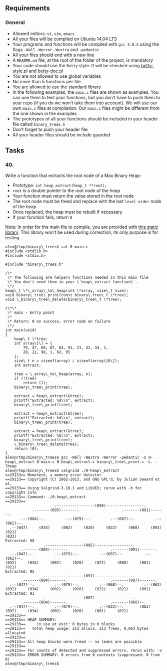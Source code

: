 ## Requirements

### General

*   Allowed editors: `vi`, `vim`, `emacs`
*   All your files will be compiled on Ubuntu 14.04 LTS
*   Your programs and functions will be compiled with `gcc 4.8.4` using the flags `-Wall` `-Werror` `-Wextra` and `-pedantic`
*   All your files should end with a new line
*   A `README.md` file, at the root of the folder of the project, is mandatory
*   Your code should use the `Betty` style. It will be checked using [betty-style.pl](https://github.com/hs-hq/Betty/blob/master/betty-style.pl "betty-style.pl") and [betty-doc.pl](https://github.com/hs-hq/Betty/blob/master/betty-doc.pl "betty-doc.pl")
*   You are not allowed to use global variables
*   No more than 5 functions per file
*   You are allowed to use the standard library
*   In the following examples, the `main.c` files are shown as examples. You can use them to test your functions, but you don’t have to push them to your repo (if you do we won’t take them into account). We will use our own `main.c` files at compilation. Our `main.c` files might be different from the one shown in the examples
*   The prototypes of all your functions should be included in your header file called `binary_trees.h`
*   Don’t forget to push your header file
*   All your header files should be include guarded

## Tasks

### 40.

Write a function that extracts the root node of a Max Binary Heap:

*   Prototype: `int heap_extract(heap_t **root);`
*   `root` is a double pointer to the root node of the heap
*   Your function must return the value stored in the root node
*   The root node must be freed and replace with the last `level-order` node of the heap
*   Once replaced, the heap must be rebuilt if necessary
*   If your function fails, return `0`

Note: In order for the main file to compile, you are provided with [this static library](https://s3.eu-west-3.amazonaws.com/hbtn.intranet.project.files/holbertonschool-low_level_programming/466/libheap.a "this static library"). This library won’t be used during correction, its only purpose is for testing.
```
alex@/tmp/binary\_trees$ cat 0-main.c
#include <stdlib.h>
#include <stdio.h>

#include "binary\_trees.h"

/\*
 \* The following are helpers functions needed in this main file
 \* You don't need them in your \`heap\_extract function\`.
 \*/
heap\_t \*\_array\_to\_heap(int \*array, size\_t size);
void binary\_tree\_print(const binary\_tree\_t \*tree);
void \_binary\_tree\_delete(binary\_tree\_t \*tree);

/\*\*
 \* main - Entry point
 \*
 \* Return: 0 on success, error code on failure
 \*/
int main(void)
{
    heap\_t \*tree;
    int array\[\] = {
        79, 47, 68, 87, 84, 91, 21, 32, 34, 2,
        20, 22, 98, 1, 62, 95
    };
    size\_t n = sizeof(array) / sizeof(array\[0\]);
    int extract;

    tree = \_array\_to\_heap(array, n);
    if (!tree)
        return (1);
    binary\_tree\_print(tree);

    extract = heap\_extract(&tree);
    printf("Extracted: %d\\n", extract);
    binary\_tree\_print(tree);

    extract = heap\_extract(&tree);
    printf("Extracted: %d\\n", extract);
    binary\_tree\_print(tree);

    extract = heap\_extract(&tree);
    printf("Extracted: %d\\n", extract);
    binary\_tree\_print(tree);
    \_binary\_tree\_delete(tree);
    return (0);
}
alex@/tmp/binary\_trees$ gcc -Wall -Wextra -Werror -pedantic -o 0-heap\_extract 0-main.c 0-heap\_extract.c binary\_tree\_print.c -L. -lheap
alex@/tmp/binary\_trees$ valgrind ./0-heap\_extract
==29133== Memcheck, a memory error detector
==29133== Copyright (C) 2002-2013, and GNU GPL'd, by Julian Seward et al.
==29133== Using Valgrind-3.10.1 and LibVEX; rerun with -h for copyright info
==29133== Command: ./0-heap\_extract
==29133== 
                      .-----------------(098)-----------------.
            .-------(095)-------.                   .-------(091)-------.
       .--(084)--.         .--(079)--.         .--(087)--.         .--(062)--.
  .--(047)     (034)     (002)     (020)     (022)     (068)     (001)     (021)
(032)
Extracted: 98
                 .-----------------(095)-----------------.
       .-------(084)-------.                   .-------(091)-------.
  .--(047)--.         .--(079)--.         .--(087)--.         .--(062)--.
(032)     (034)     (002)     (020)     (022)     (068)     (001)     (021)
Extracted: 95
                 .-----------------(091)-----------------.
       .-------(084)-------.                   .-------(087)-------.
  .--(047)--.         .--(079)--.         .--(068)--.         .--(062)
(032)     (034)     (002)     (020)     (022)     (021)     (001)
Extracted: 91
                 .-----------------(087)-----------------.
       .-------(084)-------.                   .-------(068)--.
  .--(047)--.         .--(079)--.         .--(022)--.       (062)
(032)     (034)     (002)     (020)     (001)     (021)
==29133== 
==29133== HEAP SUMMARY:
==29133==     in use at exit: 0 bytes in 0 blocks
==29133==   total heap usage: 213 allocs, 213 frees, 9,063 bytes allocated
==29133== 
==29133== All heap blocks were freed -- no leaks are possible
==29133== 
==29133== For counts of detected and suppressed errors, rerun with: -v
==29133== ERROR SUMMARY: 0 errors from 0 contexts (suppressed: 0 from 0)
alex@/tmp/binary\_trees$
```